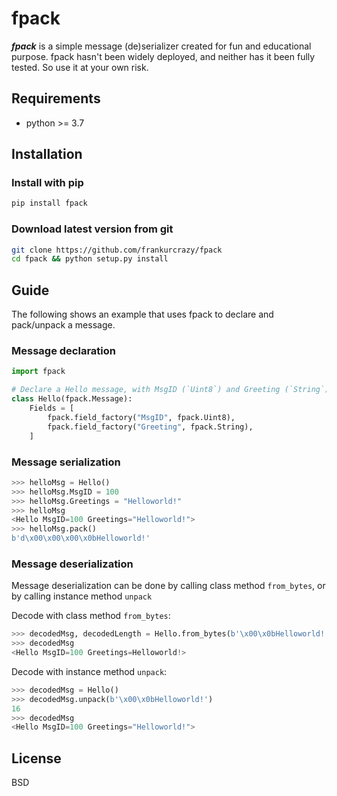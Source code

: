 # fpack

***fpack*** is a simple message (de)serializer created for fun and educational purpose.
fpack hasn't been widely deployed, and neither has it been fully tested. So use it at your own risk.

## Requirements
 - python >= 3.7

## Installation
### Install with pip
```bash
pip install fpack
```

### Download latest version from git
```bash
git clone https://github.com/frankurcrazy/fpack
cd fpack && python setup.py install
```

## Guide
The following shows an example that uses fpack to declare and pack/unpack a message.

### Message declaration
```python
import fpack

# Declare a Hello message, with MsgID (`Uint8`) and Greeting (`String`) field.
class Hello(fpack.Message):
    Fields = [
        fpack.field_factory("MsgID", fpack.Uint8),
        fpack.field_factory("Greeting", fpack.String), 
    ]
```

### Message serialization
```python
>>> helloMsg = Hello()
>>> helloMsg.MsgID = 100
>>> helloMsg.Greetings = "Helloworld!"
>>> helloMsg
<Hello MsgID=100 Greetings="Helloworld!">
>>> helloMsg.pack()
b'd\x00\x00\x00\x0bHelloworld!'
```

### Message deserialization
Message deserialization can be done by calling class method `from_bytes`, or by calling instance method `unpack`

Decode with class method `from_bytes`:
```python
>>> decodedMsg, decodedLength = Hello.from_bytes(b'\x00\x0bHelloworld!')   # using the byte-stream from previous example
>>> decodedMsg
<Hello MsgID=100 Greetings=Helloworld!>
```

Decode with instance method `unpack`:
```python
>>> decodedMsg = Hello()
>>> decodedMsg.unpack(b'\x00\x0bHelloworld!')
16
>>> decodedMsg
<Hello MsgID=100 Greetings="Helloworld!">
```

## License
BSD
